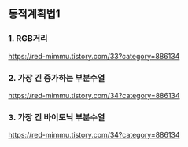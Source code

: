 ## 동적계획법1

### 1. RGB거리
https://red-mimmu.tistory.com/33?category=886134
### 2. 가장 긴 증가하는 부분수열
https://red-mimmu.tistory.com/34?category=886134
### 3. 가장 긴 바이토닉 부분수열
https://red-mimmu.tistory.com/34?category=886134
